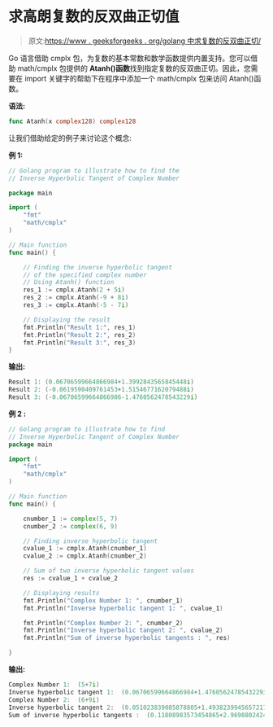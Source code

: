 # 求高朗复数的反双曲正切值

> 原文:[https://www . geeksforgeeks . org/golang 中求复数的反双曲正切/](https://www.geeksforgeeks.org/finding-the-inverse-hyperbolic-tangent-of-complex-number-in-golang/)

Go 语言借助 cmplx 包，为复数的基本常数和数学函数提供内置支持。您可以借助 math/cmplx 包提供的 **Atanh()函数**找到指定复数的反双曲正切。因此，您需要在 import 关键字的帮助下在程序中添加一个 math/cmplx 包来访问 Atanh()函数。

**语法:**

```go
func Atanh(x complex128) complex128
```

让我们借助给定的例子来讨论这个概念:

**例 1:**

```go
// Golang program to illustrate how to find the
// Inverse Hyperbolic Tangent of Complex Number

package main

import (
    "fmt"
    "math/cmplx"
)

// Main function
func main() {

    // Finding the inverse hyperbolic tangent 
    // of the specified complex number
    // Using Atanh() function
    res_1 := cmplx.Atanh(2 + 5i)
    res_2 := cmplx.Atanh(-9 + 8i)
    res_3 := cmplx.Atanh(-5 - 7i)

    // Displaying the result
    fmt.Println("Result 1:", res_1)
    fmt.Println("Result 2:", res_2)
    fmt.Println("Result 3:", res_3)
}
```

**输出:**

```go
Result 1: (0.06706599664866984+1.3992843565845448i)
Result 2: (-0.0619590409761453+1.5154677162079488i)
Result 3: (-0.06706599664866986-1.4760562478543229i)

```

**例 2 :**

```go
// Golang program to illustrate how to find
// Inverse Hyperbolic Tangent of Complex Number
package main

import (
    "fmt"
    "math/cmplx"
)

// Main function
func main() {

    cnumber_1 := complex(5, 7)
    cnumber_2 := complex(6, 9)

    // Finding inverse hyperbolic tangent
    cvalue_1 := cmplx.Atanh(cnumber_1)
    cvalue_2 := cmplx.Atanh(cnumber_2)

    // Sum of two inverse hyperbolic tangent values
    res := cvalue_1 + cvalue_2

    // Displaying results
    fmt.Println("Complex Number 1: ", cnumber_1)
    fmt.Println("Inverse hyperbolic tangent 1: ", cvalue_1)

    fmt.Println("Complex Number 2: ", cnumber_2)
    fmt.Println("Inverse hyperbolic tangent 2: ", cvalue_2)
    fmt.Println("Sum of inverse hyperbolic tangents : ", res)

}
```

**输出:**

```go
Complex Number 1:  (5+7i)
Inverse hyperbolic tangent 1:  (0.06706599664866984+1.4760562478543229i)
Complex Number 2:  (6+9i)
Inverse hyperbolic tangent 2:  (0.051023839085878805+1.4938239945657217i)
Sum of inverse hyperbolic tangents :  (0.11808983573454865+2.969880242420045i)

```